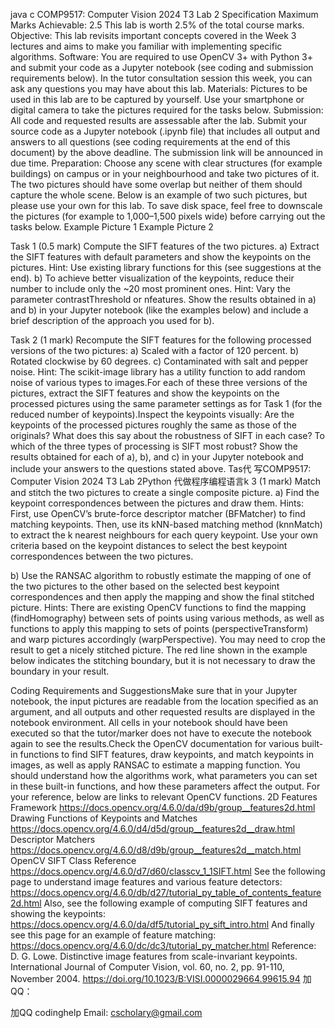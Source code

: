java c COMP9517: Computer Vision 2024 T3 Lab 2 Specification Maximum Marks Achievable: 2.5 This lab is worth 2.5% of the total course marks. Objective: This lab revisits important concepts covered in the Week 3 lectures and aims to make you familiar with implementing specific algorithms. Software: You are required to use OpenCV 3+ with Python 3+ and submit your code as a Jupyter notebook (see coding and submission requirements below). In the tutor consultation session this week, you can ask any questions you may have about this lab. Materials: Pictures to be used in this lab are to be captured by yourself. Use your smartphone or digital camera to take the pictures required for the tasks below. Submission: All code and requested results are assessable after the lab. Submit your source code as a Jupyter notebook (.ipynb file) that includes all output and answers to all questions (see coding requirements at the end of this document) by the above deadline. The submission link will be announced in due time. Preparation: Choose any scene with clear structures (for example buildings) on campus or in your neighbourhood and take two pictures of it. The two pictures should have some overlap but neither of them should capture the whole scene. Below is an example of two such pictures, but please use your own for this lab. To save disk space, feel free to downscale the pictures (for example to 1,000–1,500 pixels wide) before carrying out the tasks below. Example Picture 1                                                          Example Picture 2

Task 1 (0.5 mark) Compute the SIFT features of the two pictures. a)   Extract the SIFT features with default parameters and show the keypoints on the pictures. Hint: Use existing library functions for this (see suggestions at the end). b)   To achieve better visualization of the keypoints, reduce their number to include only the ~20 most prominent ones. Hint: Vary the parameter contrastThreshold or nfeatures. Show the results obtained in a) and b) in your Jupyter notebook (like the examples below) and include a brief description of the approach you used for b).

Task 2 (1 mark) Recompute the SIFT features for the following processed versions of the two pictures: a)   Scaled with a factor of 120 percent. b)   Rotated clockwise by 60 degrees. c)   Contaminated with salt and pepper noise. Hint: The scikit-image library has a utility function to add random noise of various types to images.For each of these three versions of the  pictures,  extract the SIFT features  and show the keypoints on the processed pictures using the same parameter settings as for Task 1 (for the reduced number of keypoints).Inspect the keypoints visually: Are the keypoints of the processed pictures roughly the same as those of the originals? What does this say about the robustness of SIFT in each case? To which of the three types of processing is SIFT most robust? Show the results obtained for each of a), b), and c) in your Jupyter notebook and include your answers to the questions stated above. Tas代 写COMP9517: Computer Vision 2024 T3 Lab 2Python 代做程序编程语言k 3 (1 mark) Match and stitch the two pictures to create a single composite picture. a)   Find the keypoint correspondences between the pictures and draw them. Hints: First, use OpenCV’s brute-force descriptor matcher (BFMatcher) to find matching keypoints. Then, use its kNN-based matching method (knnMatch) to extract the k nearest neighbours for each query keypoint. Use your own criteria based on the keypoint distances to select the best keypoint correspondences between the two pictures.

b)   Use the RANSAC algorithm to robustly estimate the mapping of one of the two pictures to the other based on the selected best keypoint correspondences and then apply the mapping and show the final stitched picture. Hints: There are existing OpenCV functions to find the mapping (findHomography) between sets of points using various methods, as well as functions to apply this mapping to sets of points (perspectiveTransform) and warp pictures accordingly (warpPerspective). You may need to crop the result to get a nicely stitched picture. The red line shown in the example below indicates the stitching boundary, but it is not necessary to draw the boundary in your result.

Coding Requirements and SuggestionsMake sure that in your Jupyter notebook, the input pictures are readable from the location specified as an argument, and all outputs and other requested results are displayed in the notebook environment. All cells in your notebook should have been executed so that the tutor/marker does not have to execute the notebook again to see the results.Check the OpenCV documentation for various built-in functions to find SIFT features, draw keypoints, and match keypoints in images, as well as apply RANSAC to estimate a mapping function. You should understand how the algorithms work, what parameters you can set in these built-in functions, and how these parameters affect the output. For your reference, below are links to relevant OpenCV functions. 2D Features Framework https://docs.opencv.org/4.6.0/da/d9b/group__features2d.html Drawing Functions of Keypoints and Matches https://docs.opencv.org/4.6.0/d4/d5d/group__features2d__draw.html Descriptor Matchers https://docs.opencv.org/4.6.0/d8/d9b/group__features2d__match.html OpenCV SIFT Class Reference https://docs.opencv.org/4.6.0/d7/d60/classcv_1_1SIFT.html See the following page to understand image features and various feature detectors: https://docs.opencv.org/4.6.0/db/d27/tutorial_py_table_of_contents_feature2d.html Also, see the following example of computing SIFT features and showing the keypoints: https://docs.opencv.org/4.6.0/da/df5/tutorial_py_sift_intro.html And finally see this page for an example of feature matching: https://docs.opencv.org/4.6.0/dc/dc3/tutorial_py_matcher.html Reference: D.   G.    Lowe.    Distinctive    image   features    from   scale-invariant    keypoints. International  Journal  of  Computer  Vision,  vol.   60,   no.  2,  pp.  91-110,  November  2004. https://doi.org/10.1023/B:VISI.0000029664.99615.94          加QQ：

   加QQ codinghelp Email: cscholary@gmail.com
